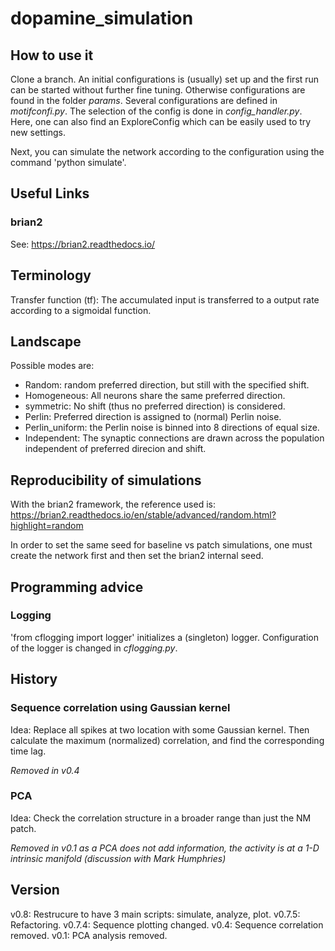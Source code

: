 # dopamine_simulation

## How to use it

Clone a branch.
An initial configurations is (usually) set up and the first run can be started without further fine tuning.
Otherwise configurations are found in the folder _params_.
Several configurations are defined in _motifconfi.py_.
The selection of the config is done in _config_handler.py_.
Here, one can also find an ExploreConfig which can be easily used to try new settings.

Next, you can simulate the network according to the configuration using the command 'python simulate'.

## Useful Links
### brian2
See: https://brian2.readthedocs.io/


## Terminology
Transfer function (tf): The accumulated input is transferred to a output rate according to a sigmoidal function.

## Landscape
Possible modes are:
 - Random: random preferred direction, but still with the specified shift.
 - Homogeneous: All neurons share the same preferred direction.
 - symmetric: No shift (thus no preferred direction) is considered.
 - Perlin: Preferred direction is assigned to (normal) Perlin noise.
 - Perlin_uniform: the Perlin noise is binned into 8 directions of equal size.
 - Independent: The synaptic connections are drawn across the population independent of preferred direcion and shift.


## Reproducibility of simulations
With the brian2 framework, the reference used is:
https://brian2.readthedocs.io/en/stable/advanced/random.html?highlight=random

In order to set the same seed for baseline vs patch simulations, one must create the network first and then set the brian2 internal seed.


## Programming advice
### Logging
'from cflogging import logger' initializes a (singleton) logger.
Configuration of the logger is changed in _cflogging.py_.

## History

### Sequence correlation using Gaussian kernel
Idea: Replace all spikes at two location with some Gaussian kernel. Then calculate the maximum (normalized) correlation, and find the corresponding time lag.

_Removed in v0.4_

### PCA
Idea: Check the correlation structure in a broader range than just the NM patch.

_Removed in v0.1 as a PCA does not add information, the activity is at a 1-D intrinsic manifold (discussion with Mark Humphries)_


## Version
v0.8: Restrucure to have 3 main scripts: simulate, analyze, plot.
v0.7.5: Refactoring.
v0.7.4: Sequence plotting changed.
v0.4: Sequence correlation removed.
v0.1: PCA analysis removed.
